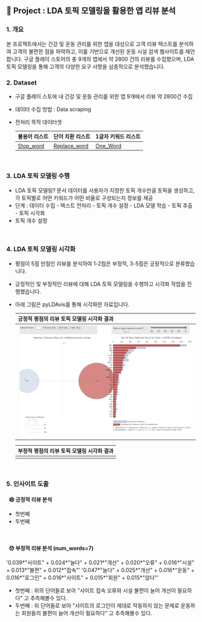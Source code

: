 ## 📃 Project : LDA 토픽 모델링을 활용한 앱 리뷰 분석

### 1. 개요
본 프로젝트에서는 건강 및 운동 관리를 위한 앱을 대상으로 고객 리뷰 텍스트를 분석하여 고객의 불편한 점을 파악하고, 이를 기반으로 개선된 운동 시설 검색 웹사이트를 제안합니다. 구글 플레이 스토어의 총 9개의 앱에서 약 2800 건의 리뷰를 수집했으며, LDA 토픽 모델링을 통해 고객의 다양한 요구 사항을 심층적으로 분석했습니다.
<br>

### 2. Dataset
- 구글 플레이 스토에 내 건강 및 운동 관리를 위한 앱 9개에서 리뷰 약 2800건 수집
- 데이터 수집 방법 : Data scraping
- 전처리 목적 데이터셋
  
  | 불용어 리스트 | 단어 치환 리스트 | 1글자 키워드 리스트 |
  |----|------|------|
  |[Stop_word](https://github.com/estskyway/project_data_analystics/blob/main/datasets/stopword_concat.xlsx)| [Replace_word](https://github.com/estskyway/project_data_analystics/blob/main/datasets/replace_concat.xlsx)|[One_Word](https://github.com/estskyway/project_data_analystics/blob/main/datasets/oneword_concat.xlsx)|
<br>

### 3. LDA 토픽 모델링 수행
- LDA 토픽 모델링? 문서 데이터를 사용자가 지정한 토픽 개수만큼 토픽을 생성하고, 각 토픽별로 어떤 키워드가 어떤 비율로 구성되는지 정보를 제공
- 단계 : 데이터 수집 - 텍스트 전처리 - 토픽 개수 설정 - LDA 모델 학습 - 토픽 추출 - 토픽 시각화
- 토픽 개수 설정
<br>

### 4. LDA 토픽 모델링 시각화
- 평점이 5점 만점인 리뷰를 분석하여 1-2점은 부정적, 3-5점은 긍정적으로 분류했습니다.
- 긍정적인 및 부정적인 리뷰에 대해 LDA 토픽 모델링을 수행하고 시각화 작업을 진행했습니다.
- 아래 그림은 pyLDAvis를 통해 시각화한 자료입니다.
  
  |긍정적 평점의 리뷰 토픽 모델링 시각화 결과|
  |---|
  | ![그림](https://github.com/estskyway/project_data_analystics/blob/main/datasets/visualization_positive.png) |
  
  |부정적 평점의 리뷰 토픽 모델링 시각화 결과|
  |---|
  ||

<br>

### 5. 인사이트 도출
#### &nbsp;&nbsp;😄 긍정적 리뷰 분석
- 첫번째
- 두번째
<br>

#### &nbsp;&nbsp;😞 부정적 리뷰 분석 (num_words=7)
'0.039*"사이트" + 0.024*"늘다" + 0.021*"개선" + 0.020*"오류" + 0.016*"시설" + 0.013*"불편" + 0.012*"접속"'
'0.047*"늘다" + 0.025*"개선" + 0.016*"운동" + 0.016*"로그인" + 0.016*"사이트" + 0.015*"회원" + 0.015*"않다"'
- 첫번째 : 위의 단어들로 보아 "사이트 접속 오류와 시설 불편이 늘어 개선이 필요하다" 고 추측해볼수 있다. 
- 두번째 : 위 단어들로 보아 "사이트의 로그인이 제대로 작동하지 않는 문제로 운동하는 회원들의 불편이 늘어 개선이 필요하다" 고 추측해볼수 있다.
